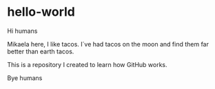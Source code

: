 # hello-world

Hi humans

Mikaela here, I like tacos. I´ve had tacos on the moon and find them far better than earth tacos.

This is a repository I created to learn how GitHub works.

Bye humans
